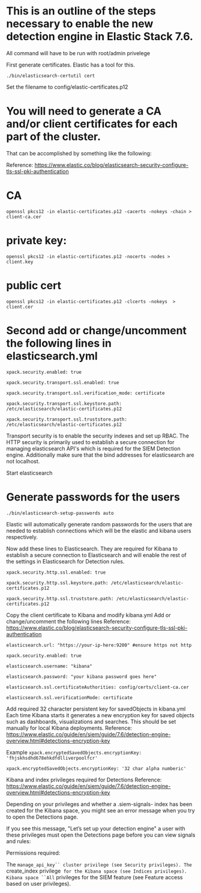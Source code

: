 # This is an outline of the steps necessary to enable the new detection engine in Elastic Stack 7.6.
All command will have to be run with root/admin privelege

First generate certificates. Elastic has a tool for this. 

```./bin/elasticsearch-certutil cert```

Set the filename to config/elastic-certificates.p12

# You will need to generate a CA and/or client certificates for each part of the cluster. 
That can be accomplished by something like the following:

Reference: https://www.elastic.co/blog/elasticsearch-security-configure-tls-ssl-pki-authentication

# CA
```openssl pkcs12 -in elastic-certificates.p12 -cacerts -nokeys -chain > client-ca.cer```

# private key:

```openssl pkcs12 -in elastic-certificates.p12 -nocerts -nodes > client.key```

# public cert

```openssl pkcs12 -in elastic-certificates.p12 -clcerts -nokeys  > client.cer```


# Second add or change/uncomment the following lines in elasticsearch.yml

```xpack.security.enabled: true```

```xpack.security.transport.ssl.enabled: true```

```xpack.security.transport.ssl.verification_mode: certificate```

```xpack.security.transport.ssl.keystore.path: /etc/elasticsearch/elastic-certificates.p12```

```xpack.security.transport.ssl.truststore.path: /etc/elasticsearch/elastic-certificates.p12```


Transport security is to enable the security indexes and set up RBAC. 
The HTTP security is primarily used to establish a secure connection for managing elasticsearch API's 
which is required for the SIEM Detection engine. Additionally make sure that the bind addresses for elasticsearch are not localhost. 

Start elasticsearch

# Generate passwords for the users

```./bin/elasticsearch-setup-passwords auto```

Elastic will automatically generate random passwords for the users that are needed to establish connections which will be the elastic and kibana users respectively. 

Now add these lines to Elasticsearch. They are required for Kibana to establish a secure connection to Elasticsearch and will enable the rest of the settings in Elasticsearch for Detection rules. 

```xpack.security.http.ssl.enabled: true```

```xpack.security.http.ssl.keystore.path: /etc/elasticsearch/elastic-certificates.p12```

```xpack.security.http.ssl.truststore.path: /etc/elasticsearch/elastic-certificates.p12```

Copy the client certificate to Kibana and modify kibana.yml 
Add or change/uncomment the following lines
Reference: https://www.elastic.co/blog/elasticsearch-security-configure-tls-ssl-pki-authentication

```elasticsearch.url: "https://your-ip-here:9200" #ensure https not http```

```xpack.security.enabled: true```

```elasticsearch.username: "kibana"```

```elasticsearch.password: "your kibana password goes here"```

```elasticsearch.ssl.certificateAuthorities: config/certs/client-ca.cer```

```elasticsearch.ssl.verificationMode: certificate```

Add required 32 character persistent key for savedObjects in kibana.yml
Each time Kibana starts it generates a new encryption key for saved objects such as dashboards, visualizations and searches. 
This should be set manually for local Kibana deployments. 
Reference: https://www.elastic.co/guide/en/siem/guide/7.6/detection-engine-overview.html#detections-encryption-key

Example 
```xpack.encryptedSavedObjects.encryptionKey: 'fhjskhsdhd678ehkdfdlliverpoolfcr'```

```xpack.encryptedSavedObjects.encryptionKey: '32 char alpha numberic'```



Kibana and index privileges required for Detections
Reference: https://www.elastic.co/guide/en/siem/guide/7.6/detection-engine-overview.html#detections-encryption-key

Depending on your privileges and whether a .siem-signals-<space name> index has been created for the Kibana space, 
you might see an error message when you try to open the Detections page.

If you see this message, "Let’s set up your detection engine" a user with these privileges must open the Detections page before you can view signals and rules:

Permissions required: 

The ```manage_api_key`` cluster privilege (see Security privileges).
The ```create_index privilege``` for the Kibana space (see Indices privileges).
Kibana space ``All``` privileges for the SIEM feature (see Feature access based on user privileges).

